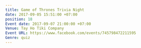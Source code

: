 ```yaml
---
title: Game of Thrones Trivia Night
date: 2017-09-05 15:51:00 +07:00
position: 18
Event date: 2017-09-07 21:00:00 +07:00
Venue: Tay Ho Tiki Company
Event URL: https://www.facebook.com/events/745798472211595
Genre: quiz
---
```



